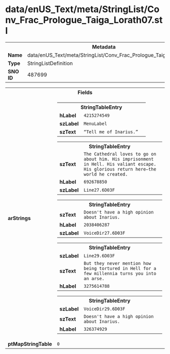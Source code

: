 <h1>data/enUS_Text/meta/StringList/Conv_Frac_Prologue_Taiga_Lorath07.stl</h1><table><tr><th colspan="100%">Metadata</th></tr><tr><td><b>Name</b></td><td>data/enUS_Text/meta/StringList/Conv_Frac_Prologue_Taiga_Lorath07.stl</td></tr><tr><td><b>Type</b></td><td>StringListDefinition</td></tr><tr><td><b>SNO ID</b></td><td>487699</td></tr></table>

<table><tr><th colspan="100%">Fields</th></tr><tr><td><b>arStrings</b></td><td><table><tr><th colspan="100%">StringTableEntry</th></tr><tr><td><b>hLabel</b></td><td><code>4215274549</code></td></tr><tr><td><b>szLabel</b></td><td><code>MenuLabel</code></td></tr><tr><td><b>szText</b></td><td><code>“Tell me of Inarius.”  </code></td></tr></table>


<table><tr><th colspan="100%">StringTableEntry</th></tr><tr><td><b>szText</b></td><td><code>The Cathedral loves to go on about him. His imprisonment in Hell. His valiant escape. His glorious return here—the world he created.</code></td></tr><tr><td><b>hLabel</b></td><td><code>692678850</code></td></tr><tr><td><b>szLabel</b></td><td><code>Line27.6D03F</code></td></tr></table>


<table><tr><th colspan="100%">StringTableEntry</th></tr><tr><td><b>szText</b></td><td><code>Doesn't have a high opinion about Inarius.</code></td></tr><tr><td><b>hLabel</b></td><td><code>2038406287</code></td></tr><tr><td><b>szLabel</b></td><td><code>VoiceDir27.6D03F</code></td></tr></table>


<table><tr><th colspan="100%">StringTableEntry</th></tr><tr><td><b>szLabel</b></td><td><code>Line29.6D03F</code></td></tr><tr><td><b>szText</b></td><td><code>But they never mention how being tortured in Hell for a few millennia turns you into an arse.</code></td></tr><tr><td><b>hLabel</b></td><td><code>3275614788</code></td></tr></table>


<table><tr><th colspan="100%">StringTableEntry</th></tr><tr><td><b>szLabel</b></td><td><code>VoiceDir29.6D03F</code></td></tr><tr><td><b>szText</b></td><td><code>Doesn't have a high opinion about Inarius.</code></td></tr><tr><td><b>hLabel</b></td><td><code>326374929</code></td></tr></table>


</td></tr><tr><td><b>ptMapStringTable</b></td><td><code>0</code></td></tr></table>


